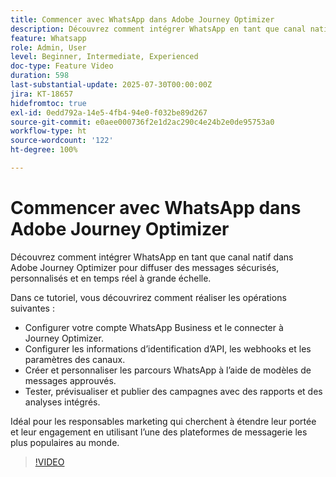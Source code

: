```yaml
---
title: Commencer avec WhatsApp dans Adobe Journey Optimizer
description: Découvrez comment intégrer WhatsApp en tant que canal natif dans Adobe Journey Optimizer pour diffuser des messages sécurisés, personnalisés et en temps réel à grande échelle.
feature: Whatsapp
role: Admin, User
level: Beginner, Intermediate, Experienced
doc-type: Feature Video
duration: 598
last-substantial-update: 2025-07-30T00:00:00Z
jira: KT-18657
hidefromtoc: true
exl-id: 0edd792a-14e5-4fb4-94e0-f032be89d267
source-git-commit: e0aee000736f2e1d2ac290c4e24b2e0de95753a0
workflow-type: ht
source-wordcount: '122'
ht-degree: 100%

---
```


# Commencer avec WhatsApp dans Adobe Journey Optimizer

Découvrez comment intégrer WhatsApp en tant que canal natif dans Adobe Journey Optimizer pour diffuser des messages sécurisés, personnalisés et en temps réel à grande échelle.

Dans ce tutoriel, vous découvrirez comment réaliser les opérations suivantes :

* Configurer votre compte WhatsApp Business et le connecter à Journey Optimizer.
* Configurer les informations d’identification d’API, les webhooks et les paramètres des canaux.
* Créer et personnaliser les parcours WhatsApp à l’aide de modèles de messages approuvés.
* Tester, prévisualiser et publier des campagnes avec des rapports et des analyses intégrés.

Idéal pour les responsables marketing qui cherchent à étendre leur portée et leur engagement en utilisant l’une des plateformes de messagerie les plus populaires au monde.

>[!VIDEO](https://video.tv.adobe.com/v/3470244/?learn=on&enablevpops)

